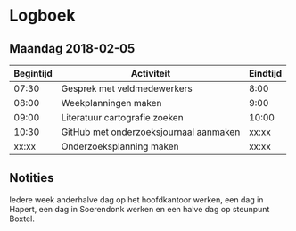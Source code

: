 # Logboek

## Maandag 2018-02-05
Begintijd | Activiteit | Eindtijd
---       | ---        | ---
07:30     | Gesprek met veldmedewerkers | 8:00
08:00     | Weekplanningen maken | 9:00
09:00     | Literatuur cartografie zoeken | 10:00
10:30     | GitHub met onderzoeksjournaal aanmaken | xx:xx
xx:xx     | Onderzoeksplanning maken | xx:xx

## Notities
Iedere week anderhalve dag op het hoofdkantoor werken, een dag in Hapert, een dag in Soerendonk werken en een halve dag op steunpunt Boxtel.
